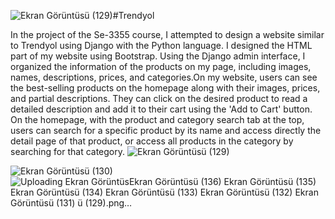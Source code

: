 ![Ekran Görüntüsü (129)](https://github.com/19070006040/19070006040.github.io/assets/149877163/e7f90bd7-5ffc-44a1-8949-42be9700e319)#Trendyol

In the project of the Se-3355 course, I attempted to design a website similar to Trendyol using Django with the Python language. I designed the HTML part of my website using Bootstrap. Using the Django admin interface,
I organized the information of the products on my page, including images, names, descriptions, prices, and categories.On my website, users can see the best-selling products on the homepage along with their images, prices, 
and partial descriptions. They can click on the desired product to read a detailed description and add it to their cart using the 'Add to Cart' button. On the homepage, with the product and category search tab at the top, 
users can search for a specific product by its name and access directly the detail page of that product, or access all products in the category by searching for that category.
![Ekran Görüntüsü (129)](https://github.com/19070006040/19070006040.github.io/assets/149877163/71547012-3454-4c93-b2ed-018262a8558e)


![Ekran Görüntüsü (130)](https://github.com/19070006040/19070006040.github.io/assets/149877163/536fc93c-b15d-4261-ae45-4822ac02b159)
![Uploading Ekran Görüntüs![Ekran Görüntüsü (136)](https://github.com/19070006040/19070006040.github.io/assets/149877163/d63893a4-994a-4e51-9813-3617be1e4348)
![Ekran Görüntüsü (135)](https://github.com/19070006040/19070006040.github.io/assets/149877163/73f220e5-b8f0-4195-b665-da55fe66d418)
![Ekran Görüntüsü (134)](https://github.com/19070006040/19070006040.github.io/assets/149877163/af29a509-0e93-416c-b5a7-75274ba85c80)
![Ekran Görüntüsü (133)](https://github.com/19070006040/19070006040.github.io/assets/149877163/bcd4dc22-3db4-40a9-9e85-82d154b1ddf7)
![Ekran Görüntüsü (132)](https://github.com/19070006040/19070006040.github.io/assets/149877163/bf160bfb-fd1e-4934-8ade-0f762172f76d)
![Ekran Görüntüsü (131)](https://github.com/19070006040/19070006040.github.io/assets/149877163/47a5beb5-50b4-41a4-926c-e2dd5da611ad)
ü (129).png…]()
